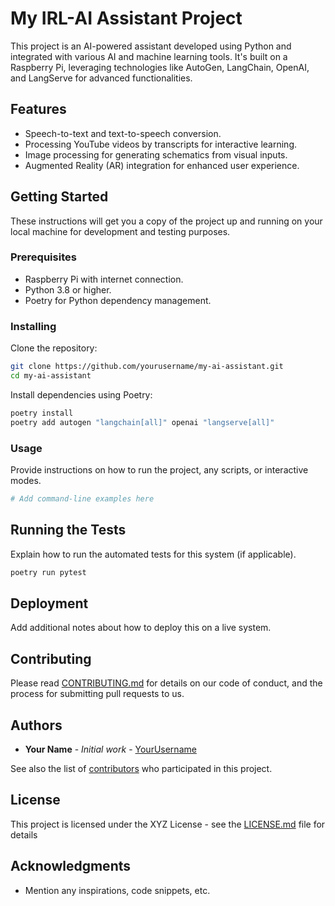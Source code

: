 # My IRL-AI Assistant Project

This project is an AI-powered assistant developed using Python and integrated with various AI and machine learning tools. It's built on a Raspberry Pi, leveraging technologies like AutoGen, LangChain, OpenAI, and LangServe for advanced functionalities.

## Features

- Speech-to-text and text-to-speech conversion.
- Processing YouTube videos by transcripts for interactive learning.
- Image processing for generating schematics from visual inputs.
- Augmented Reality (AR) integration for enhanced user experience.

## Getting Started

These instructions will get you a copy of the project up and running on your local machine for development and testing purposes.

### Prerequisites

- Raspberry Pi with internet connection.
- Python 3.8 or higher.
- Poetry for Python dependency management.

### Installing

Clone the repository:

```bash
git clone https://github.com/yourusername/my-ai-assistant.git
cd my-ai-assistant
```

Install dependencies using Poetry:

```bash
poetry install
poetry add autogen "langchain[all]" openai "langserve[all]"
```

### Usage

Provide instructions on how to run the project, any scripts, or interactive modes.

```bash
# Add command-line examples here
```

## Running the Tests

Explain how to run the automated tests for this system (if applicable).

```bash
poetry run pytest
```

## Deployment

Add additional notes about how to deploy this on a live system.

## Contributing

Please read [CONTRIBUTING.md](LINK_TO_CONTRIBUTING.md) for details on our code of conduct, and the process for submitting pull requests to us.

## Authors

- **Your Name** - *Initial work* - [YourUsername](https://github.com/YourUsername)

See also the list of [contributors](https://github.com/yourusername/my-ai-assistant/contributors) who participated in this project.

## License

This project is licensed under the XYZ License - see the [LICENSE.md](LICENSE.md) file for details

## Acknowledgments

- Mention any inspirations, code snippets, etc.